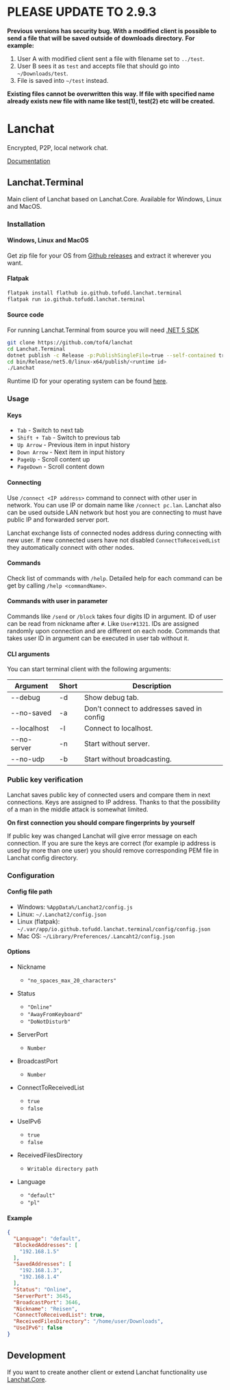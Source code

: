 # PLEASE UPDATE TO 2.9.3
**Previous versions has security bug. With a modified client is possible to send a file that will be saved outside of downloads directory.**
**For example:**
1. User A with modified client sent a file with filename set to `../test`.
2. User B sees it as `test` and accepts file that should go into `~/Downloads/test`.
3. File is saved into `~/test` instead.

**Existing files cannot be overwritten this way. If file with specified name already exists new file with name like test(1), test(2) etc will be created.**

# Lanchat

Encrypted, P2P, local network chat.

[Documentation](https://youkai.pl/lanchat-docs/)

## Lanchat.Terminal

Main client of Lanchat based on Lanchat.Core. Available for Windows, Linux and MacOS.

### Installation

#### Windows, Linux and MacOS

Get zip file for your OS from [Github releases](https://github.com/tof4/lanchat/releases/latest/) and extract it
wherever you want.

#### Flatpak

```sh
flatpak install flathub io.github.tofudd.lanchat.terminal
flatpak run io.github.tofudd.lanchat.terminal
```

#### Source code

For running Lanchat.Terminal from source you will need [.NET 5 SDK](https://dotnet.microsoft.com/download/dotnet/5.0)

```sh
git clone https://github.com/tof4/lanchat
cd Lanchat.Terminal
dotnet publish -c Release -p:PublishSingleFile=true --self-contained true -r <runtime id>
cd bin/Release/net5.0/linux-x64/publish/<runtime id>
./Lanchat
```

Runtime ID for your operating system can be found [here](https://docs.microsoft.com/pl-pl/dotnet/core/rid-catalog).

### Usage

#### Keys

* `Tab` - Switch to next tab
* `Shift + Tab` - Switch to previous tab
* `Up Arrow` - Previous item in input history
* `Down Arrow` - Next item in input history
* `PageUp` - Scroll content up
* `PageDown` - Scroll content down

#### Connecting

Use `/connect <IP address>` command to connect with other user in network. You can use IP or domain name
like `/connect pc.lan`. Lanchat also can be used outside LAN network but host you are connecting to must have public IP
and forwarded server port.

Lanchat exchange lists of connected nodes address during connecting with new user. If new connected users have not
disabled `ConnectToReceivedList` they automatically connect with other nodes.

#### Commands

Check list of commands with `/help`. Detailed help for each command can be get by calling `/help <commandName>`.

#### Commands with user in parameter

Commands like `/send` or `/block` takes four digits ID in argument. ID of user can be read from nickname after `#`.
Like `User#1321`. IDs are assigned randomly upon connection and are different on each node. Commands that takes user ID
in argument can be executed in user tab without it.

#### CLI arguments

You can start terminal client with the following arguments:

| Argument    | Short | Description                                |
| ----------- | ----- | ------------------------------------------ |
| --debug     | -d    | Show debug tab.                            |
| --no-saved  | -a    | Don't connect to addresses saved in config |
| --localhost | -l    | Connect to localhost.                      |
| --no-server | -n    | Start without server.                      |
| --no-udp    | -b    | Start without broadcasting.                |

### Public key verification

Lanchat saves public key of connected users and compare them in next connections. Keys are assigned to IP address.
Thanks to that the possibility of a man in the middle attack is somewhat limited.

**On first connection you should compare fingerprints by yourself**

If public key was changed Lanchat will give error message on each connection. If you are sure the keys are correct (for
example ip address is used by more than one user)
you should remove corresponding PEM file in Lanchat config directory.

### Configuration

#### Config file path

* Windows: `%AppData%/Lanchat2/config.js`
* Linux: `~/.Lanchat2/config.json`
* Linux (flatpak): `~/.var/app/io.github.tofudd.lanchat.terminal/config/config.json`
* Mac OS: `~/Library/Preferences/.Lancaht2/config.json`

#### Options

* Nickname
    * `"no_spaces_max_20_characters"`

* Status
    * `"Online"`
    * `"AwayFromKeyboard"`
    * `"DoNotDisturb"`

* ServerPort
    * `Number`

* BroadcastPort
    * `Number`

* ConnectToReceivedList
    * `true`
    * `false`

* UseIPv6
    * `true`
    * `false`

* ReceivedFilesDirectory
    * `Writable directory path`

* Language
    * `"default"`
    * `"pl"`

#### Example

```json
{
  "Language": "default",
  "BlockedAddresses": [
    "192.168.1.5"
  ],
  "SavedAddresses": [
    "192.168.1.3",
    "192.168.1.4"
  ],
  "Status": "Online",
  "ServerPort": 3645,
  "BroadcastPort": 3646,
  "Nickname": "Reisen",
  "ConnectToReceivedList": true,
  "ReceivedFilesDirectory": "/home/user/Downloads",
  "UseIPv6": false
}
```

## Development

If you want to create another client or extend Lanchat functionality
use [Lanchat.Core](https://youkai.pl/lanchat-docs/core/lanchat.core/).
